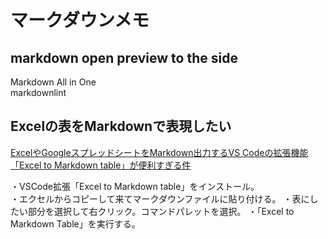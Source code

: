# マークダウンメモ

## markdown open preview to the side

Markdown All in One  
markdownlint  

## Excelの表をMarkdownで表現したい

[ExcelやGoogleスプレッドシートをMarkdown出力するVS Codeの拡張機能「Excel to Markdown table」が便利すぎる件](https://dev.classmethod.jp/articles/excel-to-markdown-table/)  

・VSCode拡張「Excel to Markdown table」をインストール。  
・エクセルからコピーして来てマークダウンファイルに貼り付ける。
・表にしたい部分を選択して右クリック。コマンドパレットを選択。
・「Excel to Markdown Table」を実行する。

